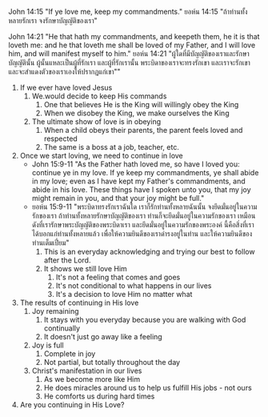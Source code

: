 
John 14:15 "If ye love me, keep my commandments."
ยอห์น 14:15 "ถ้าท่านทั้งหลายรักเรา จงรักษาบัญญัติของเรา"

John 14:21 "He that hath my commandments, and keepeth them, he it is that loveth me: and he that loveth me shall be loved of my Father, and I will love him, and will manifest myself to him."
ยอห์น 14:21 "ผู้ใดที่มีบัญญัติของเราและรักษาบัญญัตินั้น ผู้นั้นแหละเป็นผู้ที่รักเรา และผู้ที่รักเรานั้น พระบิดาของเราจะทรงรักเขา และเราจะรักเขา และจะสำแดงตัวของเราเองให้ปรากฏแก่เขา""

1. If we ever have loved Jesus
    1. We.would decide to keep His commands
        1. One that believes He is the King will willingly obey the King
        2. When we disobey the King, we make ourselves the King
    2. The ultimate show of love is in obeying
        1. When a child obeys their parents, the parent feels loved and respected
        2. The same is a boss at a job, teacher, etc.
2. Once we start loving, we need to continue in love
    - John 15:9-11 "As the Father hath loved me, so have I loved you: continue ye in my love. If ye keep my commandments, ye shall abide in my love; even as I have kept my Father's commandments, and abide in his love. These things have I spoken unto you, that my joy might remain in you, and that your joy might be full."
    - ยอห์น 15:9-11 "พระบิดาทรงรักเราฉันใด เราก็รักท่านทั้งหลายฉันนั้น จงยึดมั่นอยู่ในความรักของเรา ถ้าท่านทั้งหลายรักษาบัญญัติของเรา ท่านก็จะยึดมั่นอยู่ในความรักของเรา เหมือนดังที่เรารักษาพระบัญญัติของพระบิดาเรา และยึดมั่นอยู่ในความรักของพระองค์ นี้คือสิ่งที่เราได้บอกแก่ท่านทั้งหลายแล้ว เพื่อให้ความยินดีของเราดำรงอยู่ในท่าน และให้ความยินดีของท่านเต็มเปี่ยม"
        1. This is an everyday acknowledging and trying our best to follow after the Lord.
        2. It shows we still love Him
            1. It's not a feeling that comes and goes
            2. It's not conditional to what happens in our lives
            3. It's a decision to love Him no matter what
3. The results of continuing in His love
    1. Joy remaining
        1. It stays with you everyday because you are walking with God continually
        2. It doesn't just go away like a feeling
    2. Joy is full
        1. Complete in joy
        2. Not partial, but totally throughout the day
    3. Christ's manifestation in our lives
        1. As we become more like Him
        2. He does miracles around us to help us fulfill His jobs - not ours
        3. He comforts us during hard times
4. Are you continuing in His Love?